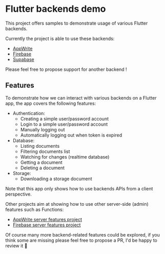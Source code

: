 # Flutter backends demo

This project offers samples to demonstrate usage of various Flutter backends.

Currently the project is able to use these backends: 

- [AppWrite](https://appwrite.io/)
- [Firebase](https://firebase.google.com/)
- [Supabase](https://supabase.com/)

Please feel free to propose support for another backend !

## Features

To demonstrate how we can interact with various backends on a Flutter app, the app covers the 
following features:

- Authentication:
  - Creating a simple user/password account
  - Login to a simple user/password account
  - Manually logging out
  - Automatically logging out when token is expired
- Database:
  - Listing documents
  - Filtering documents list
  - Watching for changes (realtime database)
  - Getting a document
  - Deleting a document
- Storage:
  - Downloading a storage document

Note that this app only shows how to use backends APIs from a client perspective.

Other projects aim at showing how to use other server-side (admin) features such as Functions:

- [AppWrite server features project](https://github.com/orevial/appwrite-platform)
- [Firebase server features project](https://github.com/orevial/firebase-platform)

Of course many more backend-related features could be explored, 
if you think some are missing please feel free to propose a PR, I'd be happy
to review it 🙏  